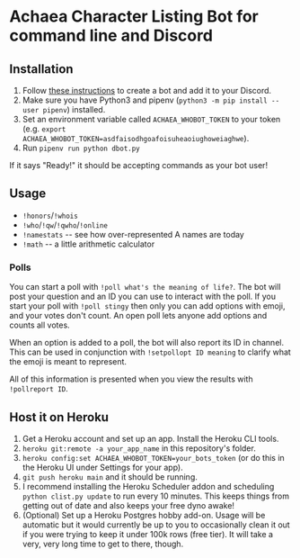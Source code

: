 # Achaea Character Listing Bot for command line and Discord

## Installation

1. Follow [these instructions](https://discordpy.readthedocs.io/en/stable/discord.html#discord-intro) to create a bot and add it to your Discord.
2. Make sure you have Python3 and pipenv (`python3 -m pip install --user pipenv`) installed.
3. Set an environment variable called `ACHAEA_WHOBOT_TOKEN` to your token (e.g. `export ACHAEA_WHOBOT_TOKEN=asdfaisodhgoafoisuheaoiughoweiaghwe`).
4. Run `pipenv run python dbot.py`

If it says "Ready!" it should be accepting commands as your bot user!

## Usage

 - `!honors`/`!whois` <CharacterName>
 - `!who`/`!qw`/`!qwho`/`!online`
 - `!namestats` -- see how over-represented A names are today
 - `!math` -- a little arithmetic calculator

### Polls

You can start a poll with `!poll what's the meaning of life?`. The bot will
post your question and an ID you can use to interact with the poll. If you
start your poll with `!poll stingy` then only you can add options with
emoji, and your votes don't count. An open poll lets anyone add options and
counts all votes.

When an option is added to a poll, the bot will also report its ID in 
channel. This can be used in conjunction with `!setpollopt ID meaning` to
clarify what the emoji is meant to represent.

All of this information is presented when you view the results with
`!pollreport ID`.

## Host it on Heroku

1. Get a Heroku account and set up an app. Install the Heroku CLI tools.
2. `heroku git:remote -a your_app_name` in this repository's folder.
3. `heroku config:set ACHAEA_WHOBOT_TOKEN=your_bots_token` (or do this in the Heroku UI under Settings for your app).
4. `git push heroku main` and it should be running.
5. I recommend installing the Heroku Scheduler addon and scheduling `python clist.py update` to run every 10 minutes. This keeps things from getting out of date and also keeps your free dyno awake!
6. (Optional) Set up a Heroku Postgres hobby add-on. Usage will be automatic but it would currently be up to you to occasionally clean it out if you were trying to keep it under 100k rows (free tier). It will take a very, very long time to get to there, though.

